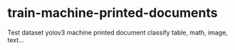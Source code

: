 # train-machine-printed-documents
Test dataset yolov3 machine printed document classify table, math, image, text...

